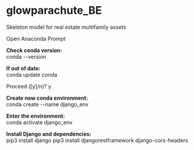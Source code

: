 # glowparachute_BE
Skeleton model for real estate multifamily assets

Open Anaconda Prompt

**Check conda version:** <br>
conda --version

**If out of date:**<br>
conda update conda

Proceed ([y]/n)? y

**Create new conda environment:**<br>
conda create --name django_env

**Enter the environment:**<br>
conda activate django_env

**Install Django and dependencies:**<br>
pip3 install django
pip3 install djangorestframework django-cors-headers
